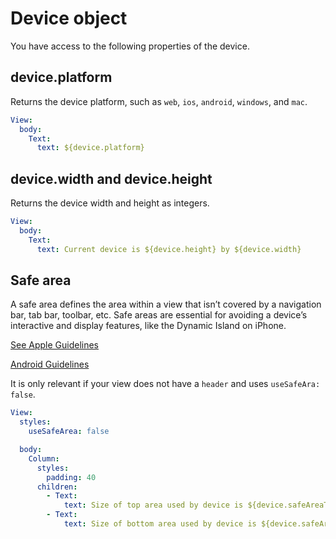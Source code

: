 # Device object

You have access to the following properties of the device.

## device.platform

Returns the device platform, such as `web`, `ios`, `android`, `windows`, and `mac`.

```yaml
View:
  body:
    Text:
      text: ${device.platform}
```



## device.width and device.height

Returns the device width and height as integers.

```yaml
View:
  body:
    Text:
      text: Current device is ${device.height} by ${device.width}
```

## Safe area

A safe area defines the area within a view that isn’t covered by a navigation bar, tab bar, toolbar, etc. Safe areas are essential for avoiding a device’s interactive and display features, like the Dynamic Island on iPhone. 

[See Apple Guidelines](https://developer.apple.com/design/human-interface-guidelines/layout)

[Android Guidelines](https://developer.android.com/develop/ui/views/layout/display-cutout)

It is only relevant if your view does not have a `header` and uses `useSafeAra: false`.


```yaml
View:
  styles:
    useSafeArea: false

  body:
    Column:
      styles:
        padding: 40
      children:
        - Text:
            text: Size of top area used by device is ${device.safeAreaTop}
        - Text:
            text: Size of bottom area used by device is ${device.safeAreaBottom}
```
